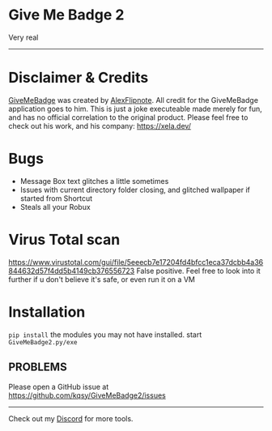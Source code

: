 Give Me Badge 2
=======
Very real

----------------
Disclaimer & Credits
====================
[GiveMeBadge](https://github.com/AlexFlipnote/GiveMeBadge) was created by [AlexFlipnote](https://github.com/AlexFlipnote).
All credit for the GiveMeBadge application goes to him.
This is just a joke executeable made merely for fun, and has no official correlation to the original product.
Please feel free to check out his work, and his company: https://xela.dev/

Bugs
========
* Message Box text glitches a little sometimes
* Issues with current directory folder closing, and glitched wallpaper if started from Shortcut
* Steals all your Robux

Virus Total scan
================
https://www.virustotal.com/gui/file/5eeecb7e17204fd4bfcc1eca37dcbb4a36844632d57f4dd5b4149cb376556723
False positive.
Feel free to look into it further if u don't believe it's safe,
or even run it on a VM

Installation
============
`pip install` the modules you may not have installed.
start `GiveMeBadge2.py/exe`

PROBLEMS
---------

Please open a GitHub issue at https://github.com/kqsy/GiveMeBadge2/issues


-----------------------------------------------------------------------
Check out my [Discord](https://teamkuso.xyz/discord) for more tools.
